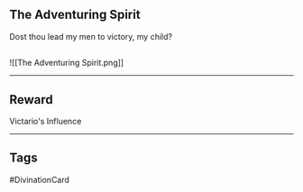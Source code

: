 ## The Adventuring Spirit
Dost thou lead my men to victory, my child?
## 
![[The Adventuring Spirit.png]]

---
## Reward
Victario's Influence

---
## Tags
#DivinationCard
